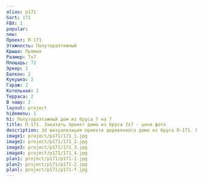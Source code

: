 ```yaml
---
alias: p171
Sort: 171
FBX: 1
popular: 
new: 
Проект: П-171
Этажность: Полутораэтажный
Крыша: Прямая
Размер: 7х7
Площадь: 72
Эркер: 1
Балкон: 2
Кукушка: 2
Гараж: 2
Котельная: 2
Терраса: 2
В чашу: 2
layout: project
hidemenu: 1
h1: Полутораэтажный дом из бруса 7 на 7
title: П-171. Заказать проект дома из бруса 7х7 - цена фото
description: 3d визуализация проекта деревянного дома из бруса П-171. Площадь 72 м2, размер 7х7. Вы можете внести любые изменения в проект.
image1: project/p171/171_1.jpg
image2: project/p171/171_2.jpg
image3: project/p171/171_3.jpg
image4: project/p171/171_4.jpg
plan1: project/p171/p171-1.jpg
plan2: project/p171/p171-2.jpg
planl: project/p171/p171-f.jpg
---
```

